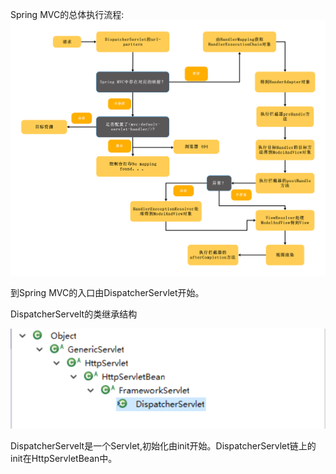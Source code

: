 Spring MVC的总体执行流程:
![ExecutionChain](img/执行流程.png)

到Spring MVC的入口由DispatcherServlet开始。

DispatcherServelt的类继承结构

![dispatcherServlet](img/dispatcherServlet_hierarchy.png)

DispatcherServelt是一个Servlet,初始化由init开始。DispatcherServlet链上的init在HttpServletBean中。
